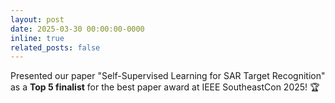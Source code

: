 ```yaml
---
layout: post
date: 2025-03-30 00:00:00-0000
inline: true
related_posts: false
---
```


Presented our paper "Self-Supervised Learning for SAR Target Recognition" as a **Top 5 finalist** for the best paper award at IEEE SoutheastCon 2025! 🏆
